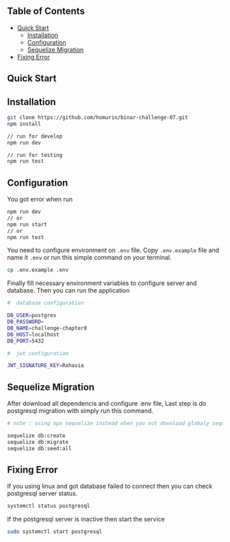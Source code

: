 ## Table of Contents

- [Quick Start](#quick-start)
  - [Installation](#installation)
  - [Configuration](#configuration)
  - [Sequelize Migration](#sequelize-migration)
- [Fixing Error](#fixing-error)

## Quick Start

## Installation

```sh
git clone https://github.com/homurin/binar-challenge-07.git
npm install

// run for develop
npm run dev

// run for testing
npm run test
```

## Configuration

You got error when run

```sh
npm run dev
// or
npm run start
// or
npm run test
```

You need to configure environment on `.env` file.
Copy `.env.example` file and name it `.env` or run this simple command on your terminal.

```sh
cp .env.example .env
```

Finally fill necessary environment variables to configure server and database. Then you can run the application

```sh
#  database configuration

DB_USER=postgres
DB_PASSWORD=
DB_NAME=challenge-chapter8
DB_HOST=localhost
DB_PORT=5432

#  jwt configuration

JWT_SIGNATURE_KEY=Rahasia

```

## Sequelize Migration

After download all dependencis and configure .env file, Last step is do postgresql migration with simply run this command.

```sh
# note : using npx sequelize instead when you not download globaly sequelize-cli on your local machine

sequelize db:create
sequelize db:migrate
sequelize db:seed:all
```

## Fixing Error

If you using linux and got database failed to connect then you can check postgresql server status.

```sh
systemctl status postgresql
```

If the postgresql server is inactive then start the service

```sh
sudo systemctl start postgresql
```
